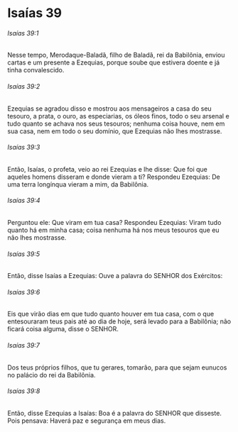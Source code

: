 # Isaías 39

###### Isaías 39:1

Nesse tempo, Merodaque-Baladã, filho de Baladã, rei da Babilônia, enviou cartas e um presente a Ezequias, porque soube que estivera doente e já tinha convalescido.

###### Isaías 39:2

Ezequias se agradou disso e mostrou aos mensageiros a casa do seu tesouro, a prata, o ouro, as especiarias, os óleos finos, todo o seu arsenal e tudo quanto se achava nos seus tesouros; nenhuma coisa houve, nem em sua casa, nem em todo o seu domínio, que Ezequias não lhes mostrasse.

###### Isaías 39:3

Então, Isaías, o profeta, veio ao rei Ezequias e lhe disse: Que foi que aqueles homens disseram e donde vieram a ti? Respondeu Ezequias: De uma terra longínqua vieram a mim, da Babilônia.

###### Isaías 39:4

Perguntou ele: Que viram em tua casa? Respondeu Ezequias: Viram tudo quanto há em minha casa; coisa nenhuma há nos meus tesouros que eu não lhes mostrasse.

###### Isaías 39:5

Então, disse Isaías a Ezequias: Ouve a palavra do SENHOR dos Exércitos:

###### Isaías 39:6

Eis que virão dias em que tudo quanto houver em tua casa, com o que entesouraram teus pais até ao dia de hoje, será levado para a Babilônia; não ficará coisa alguma, disse o SENHOR.

###### Isaías 39:7

Dos teus próprios filhos, que tu gerares, tomarão, para que sejam eunucos no palácio do rei da Babilônia.

###### Isaías 39:8

Então, disse Ezequias a Isaías: Boa é a palavra do SENHOR que disseste. Pois pensava: Haverá paz e segurança em meus dias.

